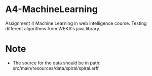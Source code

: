 # A4-MachineLearning
Assignment 4 Machine Learning in web intelligence course. Testing different algorithms from WEKA's java library.

# Note
- The source for the data should be in path: src/main/resources/data/spiral/spiral.arff